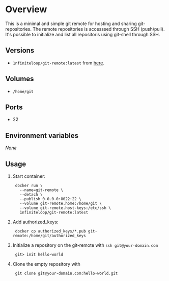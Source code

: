 # Overview

This is a minimal and simple git remote for hosting and sharing git-repositories.
The remote repositories is accesssed through SSH (push/pull). It's possible to
initialize and list all repositoris using git-shell through SSH.

## Versions

* `1nfiniteloop/git-remote:latest` from
  [here](https://github.com/1nfiniteloop/git-remote).

## Volumes

* `/home/git`

## Ports

* 22

## Environment variables

_None_

## Usage

1. Start container:

        docker run \
          --name=git-remote \
          --detach \
          --publish 0.0.0.0:8022:22 \
          --volume git-remote.home:/home/git \
          --volume git-remote.host-keys:/etc/ssh \
          1nfiniteloop/git-remote:latest

2. Add authorized_keys:

        docker cp authorized_keys/*.pub git-remote:/home/git/authorized_keys

3. Initialize a repository on the git-remote with `ssh git@your-domain.com`

        git> init hello-world

4. Clone the empty repository with

        git clone git@your-domain.com:hello-world.git
